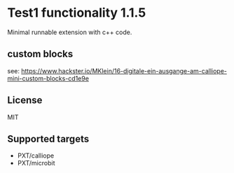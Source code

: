 # Test1 functionality 1.1.5

Minimal runnable extension with c++ code.

## custom blocks

see: https://www.hackster.io/MKlein/16-digitale-ein-ausgange-am-calliope-mini-custom-blocks-cd1e9e


## License

MIT

## Supported targets

- PXT/calliope
- PXT/microbit

